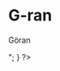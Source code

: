 G-ran
=====

Göran
<?
for($i=1;$i<=10;$i++){
for($j=1;$j<=10;$j++)
echo $i*$j." ",
echo "<br>";
}
?>